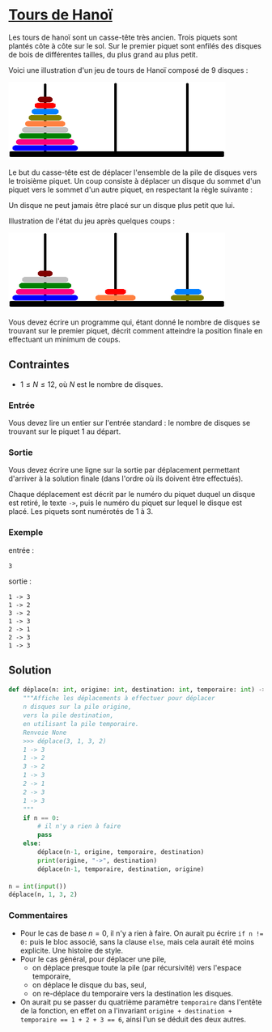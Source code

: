 # [Tours de Hanoï](http://www.france-ioi.org/algo/task.php?idChapter=513&idTask=516)



Les tours de hanoï sont un casse-tête très ancien. Trois piquets sont plantés côte à côte sur le sol. Sur le premier piquet sont enfilés des disques de bois de différentes tailles, du plus grand au plus petit.

Voici une illustration d'un jeu de tours de Hanoï composé de 9 disques :

![](tours_hanoi.png)

Le but du casse-tête est de déplacer l'ensemble de la pile de disques vers le troisième piquet. Un coup consiste à déplacer un disque du sommet d'un piquet vers le sommet d'un autre piquet, en respectant la règle suivante :

Un disque ne peut jamais être placé sur un disque plus petit que lui.

Illustration de l'état du jeu après quelques coups :

![](tours_hanoi2.png)

Vous devez écrire un programme qui, étant donné le nombre de disques se trouvant sur le premier piquet, décrit comment atteindre la position finale en effectuant un minimum de coups.

## Contraintes

* $1 \leqslant N \leqslant 12$, où $N$ est le nombre de disques.

### Entrée

Vous devez lire un entier sur l'entrée standard : le nombre de disques se trouvant sur le piquet 1 au départ.

### Sortie

Vous devez écrire une ligne sur la sortie par déplacement permettant d'arriver à la solution finale (dans l'ordre où ils doivent être effectués).

Chaque déplacement est décrit par le numéro du piquet duquel un disque est retiré, le texte ` -> `, puis le numéro du piquet sur lequel le disque est placé. Les piquets sont numérotés de 1 à 3.

### Exemple

entrée :

    3

sortie :

    1 -> 3
    1 -> 2
    3 -> 2
    1 -> 3
    2 -> 1
    2 -> 3
    1 -> 3

## Solution

```python
def déplace(n: int, origine: int, destination: int, temporaire: int) -> None:
    """Affiche les déplacements à effectuer pour déplacer
    n disques sur la pile origine,
    vers la pile destination,
    en utilisant la pile temporaire.
    Renvoie None
    >>> déplace(3, 1, 3, 2)
    1 -> 3
    1 -> 2
    3 -> 2
    1 -> 3
    2 -> 1
    2 -> 3
    1 -> 3
    """
    if n == 0:
        # il n'y a rien à faire
        pass
    else:
        déplace(n-1, origine, temporaire, destination)
        print(origine, "->", destination)
        déplace(n-1, temporaire, destination, origine)

n = int(input())
déplace(n, 1, 3, 2)
```

### Commentaires
* Pour le cas de base $n = 0$, il n'y a rien à faire. On aurait pu écrire `if n != 0:` puis le bloc associé, sans la clause `else`, mais cela aurait été moins explicite. Une histoire de style.
* Pour le cas général, pour déplacer une pile,
    * on déplace presque toute la pile (par récursivité) vers l'espace temporaire,
    * on déplace le disque du bas, seul,
    * on re-déplace du temporaire vers la destination les disques.
* On aurait pu se passer du quatrième paramètre `temporaire` dans l'entête de la fonction, en effet on a l'invariant `origine + destination + temporaire == 1 + 2 + 3 == 6`, ainsi l'un se déduit des deux autres.
